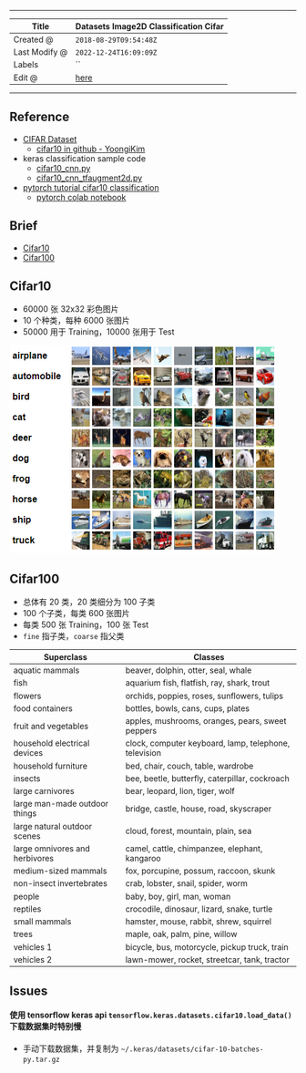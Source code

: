 -----

| Title         | Datasets Image2D Classification Cifar                |
| ------------- | ---------------------------------------------------- |
| Created @     | `2018-08-29T09:54:48Z`                               |
| Last Modify @ | `2022-12-24T16:09:09Z`                               |
| Labels        | \`\`                                                 |
| Edit @        | [here](https://github.com/junxnone/aiwiki/issues/32) |

-----

## Reference

  - [CIFAR Dataset](http://www.cs.toronto.edu/~kriz/cifar.html)
      - [cifar10 in github -
        YoongiKim](https://github.com/YoongiKim/CIFAR-10-images)
  - keras classification sample code
      - [cifar10\_cnn.py](https://github.com/keras-team/keras/blob/master/examples/cifar10_cnn.py)
      - [cifar10\_cnn\_tfaugment2d.py](https://github.com/keras-team/keras/blob/master/examples/cifar10_cnn_tfaugment2d.py)
  - [pytorch tutorial cifar10
    classification](https://pytorch.apachecn.org/docs/1.2/beginner/blitz/cifar10_tutorial.html)
      - [pytorch colab
        notebook](https://colab.research.google.com/github/pytorch/tutorials/blob/gh-pages/_downloads/cifar10_tutorial.ipynb)

## Brief

  - [Cifar10](#Cifar10)
  - [Cifar100](#Cifar100)

## Cifar10

  - 60000 张 32x32 彩色图片
  - 10 个种类，每种 6000 张图片
  - 50000 用于 Training，10000 张用于 Test

![image](media/9f25205a7599c917e79e4028dc619cc1c06639ba.png)

## Cifar100

  - 总体有 20 类，20 类细分为 100 子类
  - 100 个子类，每类 600 张图片
  - 每类 500 张 Training，100 张 Test
  - `fine` 指子类，`coarse` 指父类

| Superclass                     | Classes                                               |
| ------------------------------ | ----------------------------------------------------- |
| aquatic mammals                | beaver, dolphin, otter, seal, whale                   |
| fish                           | aquarium fish, flatfish, ray, shark, trout            |
| flowers                        | orchids, poppies, roses, sunflowers, tulips           |
| food containers                | bottles, bowls, cans, cups, plates                    |
| fruit and vegetables           | apples, mushrooms, oranges, pears, sweet peppers      |
| household electrical devices   | clock, computer keyboard, lamp, telephone, television |
| household furniture            | bed, chair, couch, table, wardrobe                    |
| insects                        | bee, beetle, butterfly, caterpillar, cockroach        |
| large carnivores               | bear, leopard, lion, tiger, wolf                      |
| large man-made outdoor things  | bridge, castle, house, road, skyscraper               |
| large natural outdoor scenes   | cloud, forest, mountain, plain, sea                   |
| large omnivores and herbivores | camel, cattle, chimpanzee, elephant, kangaroo         |
| medium-sized mammals           | fox, porcupine, possum, raccoon, skunk                |
| non-insect invertebrates       | crab, lobster, snail, spider, worm                    |
| people                         | baby, boy, girl, man, woman                           |
| reptiles                       | crocodile, dinosaur, lizard, snake, turtle            |
| small mammals                  | hamster, mouse, rabbit, shrew, squirrel               |
| trees                          | maple, oak, palm, pine, willow                        |
| vehicles 1                     | bicycle, bus, motorcycle, pickup truck, train         |
| vehicles 2                     | lawn-mower, rocket, streetcar, tank, tractor          |

## Issues

#### 使用 tensorflow keras api `tensorflow.keras.datasets.cifar10.load_data()` 下载数据集时特别慢

  - 手动下载数据集，并复制为 `~/.keras/datasets/cifar-10-batches-py.tar.gz`
